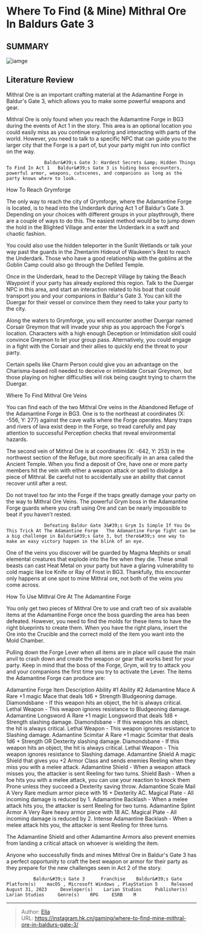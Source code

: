 # Where To Find (&amp; Mine) Mithral Ore In Baldurs Gate 3


## SUMMARY 

![iamge](https://static1.srcdn.com/wordpress/wp-content/uploads/2024/01/mitrhal-ore-in-baldur-s-gate.jpg)

## Literature Review

Mithral Ore is an important crafting material at the Adamantine Forge in Baldur&#39;s Gate 3, which allows you to make some powerful weapons and gear.





Mithral Ore is only found when you reach the Adamantine Forge in BG3 during the events of Act 1 in the story. This area is an optional location you could easily miss as you continue exploring and interacting with parts of the world. However, you need to talk to a specific NPC that can guide you to the larger city that the Forge is a part of, but your party might run into conflict on the way.




                  Baldur&#39;s Gate 3: Hardest Secrets &amp; Hidden Things To Find In Act 1   Baldur&#39;s Gate 3 is hiding boss encounters, powerful armor, weapons, cutscenes, and companions as long as the party knows where to look.    


 How To Reach Grymforge 
          

The only way to reach the city of Grymforge, where the Adamantine Forge is located, is to head into the Underdark during Act 1 of Baldur&#39;s Gate 3. Depending on your choices with different groups in your playthrough, there are a couple of ways to do this. The easiest method would be to jump down the hold in the Blighted Village and enter the Underdark in a swift and chaotic fashion.



You could also use the hidden teleporter in the Sunlit Wetlands or talk your way past the guards in the Zhentarim Hideout of Waukeen&#39;s Rest to reach the Underdark. Those who have a good relationship with the goblins at the Goblin Camp could also go through the Defiled Temple.







Once in the Underdark, head to the Decrepit Village by taking the Beach Waypoint if your party has already explored this region. Talk to the Duergar NPC in this area, and start an interaction related to his boat that could transport you and your companions in Baldur&#39;s Gate 3. You can kill the Duergar for their vessel or convince them they need to take your party to the city.

  

Along the waters to Grymforge, you will encounter another Duergar named Corsair Greymon that will invade your ship as you approach the Forge&#39;s location. Characters with a high enough Deception or Intimidation skill could convince Greymon to let your group pass. Alternatively, you could engage in a fight with the Corsair and their allies to quickly end the threat to your party.






Certain spells like Charm Person could give you an advantage on the Charisma-based roll needed to deceive or intimidate Corsair Greymon, but those playing on higher difficulties will risk being caught trying to charm the Duergar.






 Where To Find Mithral Ore Veins 
          

You can find each of the two Mithral Ore veins in the Abandoned Refuge of the Adamantine Forge in BG3. One is to the northeast at coordinates (X: -556, Y: 277) against the cave walls where the Forge operates. Many traps and rivers of lava exist deep in the Forge, so tread carefully and pay attention to successful Perception checks that reveal environmental hazards.

The second vein of Mithral Ore is at coordinates (X: -642, Y: 253) in the northwest section of the Refuge, but more specifically in an area called the Ancient Temple. When you find a deposit of Ore, have one or more party members hit the vein with either a weapon attack or spell to dislodge a piece of Mithral. Be careful not to accidentally use an ability that cannot recover until after a rest.






Do not travel too far into the Forge if the traps greatly damage your party on the way to Mithral Ore Veins. The powerful Grym boss in the Adamantine Forge guards where you craft using Ore and can be nearly impossible to beat if you haven&#39;t rested.




                  Defeating Baldur Gate 3&#39;s Grym Is Simple If You Do This Trick At The Adamantine Forge   The Adamantine Forge fight can be a big challenge in Baldur&#39;s Gate 3, but there&#39;s one way to make an easy victory happen in the blink of an eye.   

One of the veins you discover will be guarded by Magma Mephits or small elemental creatures that explode into the fire when they die. These small beasts can cast Heat Metal on your party but have a glaring vulnerability to cold magic like Ice Knife or Ray of Frost in BG3. Thankfully, this encounter only happens at one spot to mine Mithral ore, not both of the veins you come across.



 How To Use Mithral Ore At The Adamantine Forge 
         




You only get two pieces of Mithral Ore to use and craft two of six available items at the Adamantine Forge once the boss guarding the area has been defeated. However, you need to find the molds for these items to have the right blueprints to create them. When you have the right plans, insert the Ore into the Crucible and the correct mold of the item you want into the Mold Chamber.

Pulling down the Forge Lever when all items are in place will cause the main anvil to crash down and create the weapon or gear that works best for your party. Keep in mind that the boss of the Forge, Grym, will try to attack you and your companions the first time you try to activate the Lever. The items the Adamantine Forge can produce are:

  Adamantine Forge Item   Description   Ability #1   Ability #2    Adamantine Mace   A Rare &#43;1 magic Mace that deals 1d6 &#43; Strength Bludgeoning damage.   Diamondsbane - If this weapon hits an object, the hit is always critical.   Lethal Weapon - This weapon ignores resistance to Bludgeoning damage.    Adamantine Longsword   A Rare &#43;1 magic Longsword that deals 1d8 &#43; Strength slashing damage.   Diamondsbane - If this weapon hits an object, the hit is always critical.   Lethal Weapon - This weapon ignores resistance to Slashing damage.    Adamantine Scimitar   A Rare &#43;1 magic Scimitar that deals 1d6 &#43; Strength OR Dexterity slashing damage.   Diamondsbane - If this weapon hits an object, the hit is always critical.   Lethal Weapon - This weapon ignores resistance to Slashing damage.    Adamantine Shield   A magic Shield that gives you &#43;2 Armor Class and sends enemies Reeling when they miss you with a melee attack.   Adamantine Shield - When a weapon attack misses you, the attacker is sent Reeling for two turns.   Shield Bash - When a foe hits you with a melee attack, you can use your reaction to knock them Prone unless they succeed a Dexterity saving throw.    Adamantine Scale Mail   A Very Rare medium armor piece with 16 &#43; Dexterity AC.   Magical Plate - All incoming damage is reduced by 1.   Adamantine Backlash - When a melee attack hits you, the attacker is sent Reeling for two turns.    Adamantine Splint Armor   A Very Rare heavy armor piece with 18 AC.   Magical Plate - All incoming damage is reduced by 2.   Intense Adamantine Backlash - When a melee attack hits you, the attacker is sent Reeling for three turns.   








The Adamantine Shield and other Adamantine Armors also prevent enemies from landing a critical attack on whoever is wielding the item.




Anyone who successfully finds and mines Mithral Ore in Baldur&#39;s Gate 3 has a perfect opportunity to craft the best weapon or armor for their party as they prepare for the new challenges seen in Act 2 of the story.

              Baldur&#39;s Gate 3      Franchise    Baldur&#39;s Gate     Platform(s)    macOS , Microsoft Windows , PlayStation 5     Released    August 31, 2023     Developer(s)    Larian Studios     Publisher(s)    Larian Studios     Genre(s)    RPG     ESRB    M      


---

> Author: [Ella](https://instagram.hk.cn/)  
> URL: https://instagram.hk.cn/gaming/where-to-find-mine-mithral-ore-in-baldurs-gate-3/  

